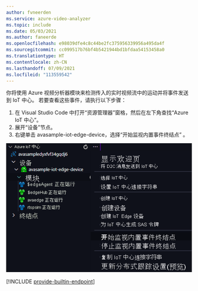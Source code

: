 ```yaml
---
author: fvneerden
ms.service: azure-video-analyzer
ms.topic: include
ms.date: 05/03/2021
ms.author: faneerde
ms.openlocfilehash: e98039dfe4c8c44be2fc375956339956a495da4f
ms.sourcegitcommit: cc099517b76bf4b5421944bd1bfdaa54153458a0
ms.translationtype: HT
ms.contentlocale: zh-CN
ms.lasthandoff: 07/09/2021
ms.locfileid: "113559542"
---
```

你将使用 Azure 视频分析器模块来检测传入的实时视频流中的运动并将事件发送到 IoT 中心。 若要查看这些事件，请执行以下步骤：

1. 在 Visual Studio Code 中打开“资源管理器”窗格，然后在左下角查找“Azure IoT 中心”。
1. 展开“设备”节点。
1. 右键单击 avasample-iot-edge-device，选择“开始监视内置事件终结点” 。

![开始监视内置事件终结点](../../../media/vscode-common-screenshots/start-monitoring.png)

[!INCLUDE [provide-builtin-endpoint](../../common-includes/provide-builtin-endpoint.md)]
